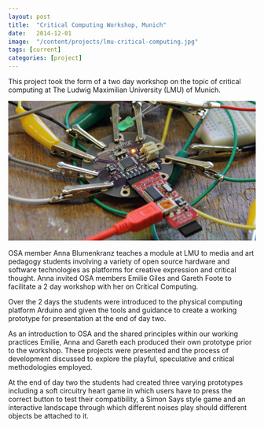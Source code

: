```yaml
---
layout: post
title:  "Critical Computing Workshop, Munich"
date:   2014-12-01 
image:  "/content/projects/lmu-critical-computing.jpg"
tags: [current]
categories: [project]
---
```


This project took the form of a two day workshop on the topic of critical computing at The Ludwig Maximilian University (LMU) of Munich.

<img src="/content/projects/lmu-critical-computing.jpg" />

OSA member Anna Blumenkranz teaches a module at LMU to media and art pedagogy students involving a variety of open source hardware and software technologies as platforms for creative expression and critical thought. Anna invited OSA members Emilie Giles and Gareth Foote to facilitate a 2 day workshop with her on Critical Computing. 

Over the 2 days the students were introduced to the physical computing platform Arduino and given the tools and guidance to create a working prototype for presentation at the end of day two.   

As an introduction to OSA and the shared principles within our working practices Emilie, Anna and Gareth each produced their own prototype prior to the workshop. These projects were presented and the process of development discussed to explore the playful, speculative and critical methodologies employed.

At the end of day two the students had created three varying prototypes including a soft circuitry heart game in which users have to press the correct button to test their compatibility, a Simon Says style game and an interactive landscape through which different noises play should different objects be attached to it.  
